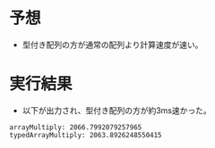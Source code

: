 # 予想
* 型付き配列の方が通常の配列より計算速度が速い。

# 実行結果
* 以下が出力され、型付き配列の方が約3ms速かった。
```
arrayMultiply: 2066.7992079257965
typedArrayMultiply: 2063.8926248550415
```